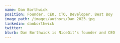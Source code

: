 ```yaml
---
name: Dan Borthwick
position: Founder, CEO, CTO, Developer, Best Boy
image_path: /images/authors/Dan 2023.jpg
linkedin: danborthwick
twitter:
blurb: Dan Borthwick is NiceGit's founder and CEO
---
```

